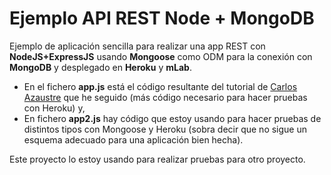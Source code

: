 # Ejemplo API REST Node + MongoDB 
Ejemplo de aplicación sencilla para realizar una app REST con **NodeJS+ExpressJS** usando **Mongoose** como ODM para la conexión con **MongoDB** y desplegado en **Heroku** y **mLab**.

- En el fichero **app.js** está el código resultante del tutorial de [Carlos Azaustre](https://carlosazaustre.es/blog/como-crear-una-api-rest-usando-node-js/) que he seguido (más código necesario para hacer pruebas con Heroku) y,
- En fichero **app2.js** hay código que estoy usando para hacer pruebas de distintos tipos con Mongoose y Heroku (sobra decir que no sigue un esquema adecuado para una aplicación bien hecha).

Este proyecto lo estoy usando para realizar pruebas para otro proyecto.
